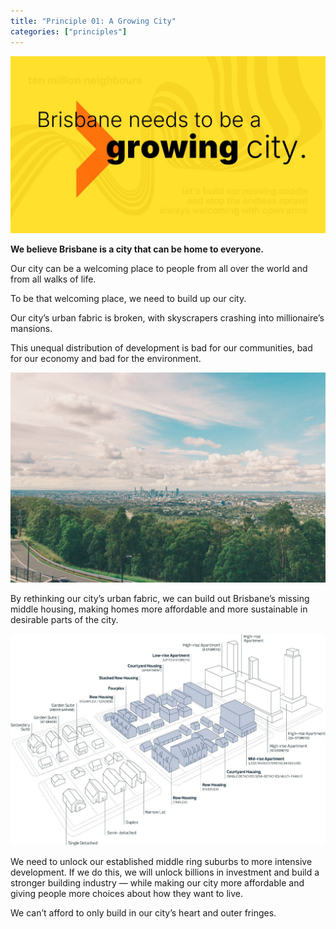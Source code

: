 ```yaml
---
title: "Principle 01: A Growing City"
categories: ["principles"]
---
```


![Brisbane needs to be a growing city.](/assets/images/01-growing/principles-01-growing.jpeg)

**We believe Brisbane is a city that can be home to everyone.**

Our city can be a welcoming place to people from all over the world and from all walks of life. 

To be that welcoming place, we need to build up our city.

Our city’s urban fabric is broken, with skyscrapers crashing into millionaire’s mansions. 

This unequal distribution of development is bad for our communities, bad for our economy and bad for the environment.

![Looking towards the city from Mt Gravatt.](/assets/images/01-growing/mt-gravatt-cbd.jpeg)

By rethinking our city’s urban fabric, we can build out Brisbane’s missing middle housing, making homes more affordable and more sustainable in desirable parts of the city.

![Diagram of Missing Middle.](/assets/images/01-growing/missing-middle.jpeg)

We need to unlock our established middle ring suburbs to more intensive development. If we do this, we will unlock billions in investment and build a stronger building industry — while making our city more affordable and giving people more choices about how they want to live.


We can’t afford to only build in our city’s heart and outer fringes.
